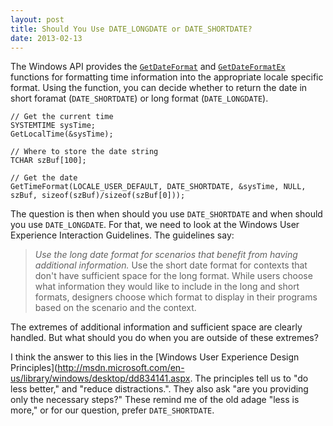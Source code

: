 ```yaml
---
layout: post
title: Should You Use DATE_LONGDATE or DATE_SHORTDATE?
date: 2013-02-13
---
```


The Windows API provides the [`GetDateFormat`](http://msdn.microsoft.com/en-us/library/windows/desktop/dd318086(v=vs.85).aspx) and [`GetDateFormatEx`](http://msdn.microsoft.com/en-us/library/windows/desktop/dd318088(v=vs.85).aspx) functions for formatting time information into the appropriate locale specific format. Using the function, you can decide whether to return the date in short foramat (`DATE_SHORTDATE`) or long format (`DATE_LONGDATE`).

```
// Get the current time
SYSTEMTIME sysTime;
GetLocalTime(&sysTime);

// Where to store the date string
TCHAR szBuf[100];

// Get the date
GetTimeFormat(LOCALE_USER_DEFAULT, DATE_SHORTDATE, &sysTime, NULL, szBuf, sizeof(szBuf)/sizeof(szBuf[0]));
```

The question is then when should you use `DATE_SHORTDATE` and when should you use `DATE_LONGDATE`. For that, we need to look at the Windows User Experience Interaction Guidelines. The guidelines say:

> *Use the long date format for scenarios that benefit from having additional information.* Use the short date format for contexts that don't have sufficient space for the long format. While users choose what information they would like to include in the long and short formats, designers choose which format to display in their programs based on the scenario and the context.

The extremes of additional information and sufficient space are clearly handled. But what should you do when you are outside of these extremes?

I think the answer to this lies in the [Windows User Experience Design Principles](http://msdn.microsoft.com/en-us/library/windows/desktop/dd834141.aspx. The principles tell us to "do less better," and "reduce distractions.". They also ask "are you providing only the necessary steps?" These remind me of the old adage "less is more," or for our question, prefer `DATE_SHORTDATE`.